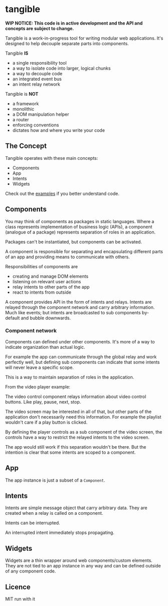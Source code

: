tangible
========

**WIP NOTICE: This code is in active development and the API and concepts are subject to change.**

Tangible is a work-in-progress tool for writing modular web applications.
It's designed to help decouple separate parts into components.

Tangible **IS**

  - a single responsibility tool
  - a way to isolate code into larger, logical chunks
  - a way to decouple code
  - an integrated event bus
  - an intent relay network

Tangible is **NOT**

  - a framework
  - monolithic
  - a DOM manipulation helper
  - a router
  - enforcing conventions
  - dictates how and where you write your code

## The Concept

Tangible operates with these main concepts:

  - Components
  - App
  - Intents
  - Widgets

Check out the [examples](examples/) if you better understand code.

## Components

You may think of components as packages in static languages.
Where a class represents implementation of business logic (APIs),
a component (analogue of a package) represents separation of roles
in an application.

Packages can't be instantiated, but components can be activated.

A component is responsible for separating and encapsulating different parts
of an app and providing means to communicate with others.

Responsibilities of components are

  - creating and manage DOM elements
  - listening on relevant user actions
  - relay intents to other parts of the app
  - react to intents from outside

A component provides API in the form of intents and relays.
Intents are relayed through the component network and carry arbitrary information.
Much like events;
but intents are broadcasted to sub components by-default and bubble downwards.

### Component network

Components can defined under other components.
It's more of a way to indicate organization than actual logic.

For example the app can communicate through the global relay
and work perfectly well, but defining sub components can
indicate that some intents will never leave a specific scope.

This is a way to maintain separation of roles in the application.

From the video player example:

  The video control component relays information about video control buttons.
  Like play, pause, next, stop.

  The video screen may be interested in all of that,
  but other parts of the application don't necessarily need this information.
  For example the playlist wouldn't care if a play button is clicked.

  By defining the player controls as a sub component of the video screen,
  the controls have a way to restrict the relayed intents to the video screen.

  The app would still work if this separation wouldn't be there.
  But the intention is clear that some intents are scoped to a component.

## App

The app instance is just a subset of a `Component`.

## Intents

Intents are simple message object that carry arbitrary data.
They are created when a relay is called on a component.

Intents can be interrupted.

An interrupted intent immediately stops propagating.

## Widgets

Widgets are a thin wrapper around web components/custom elements.
They are not tied to an app instance in any way
and can be defined outside of any component code.


## Licence

MIT run with it